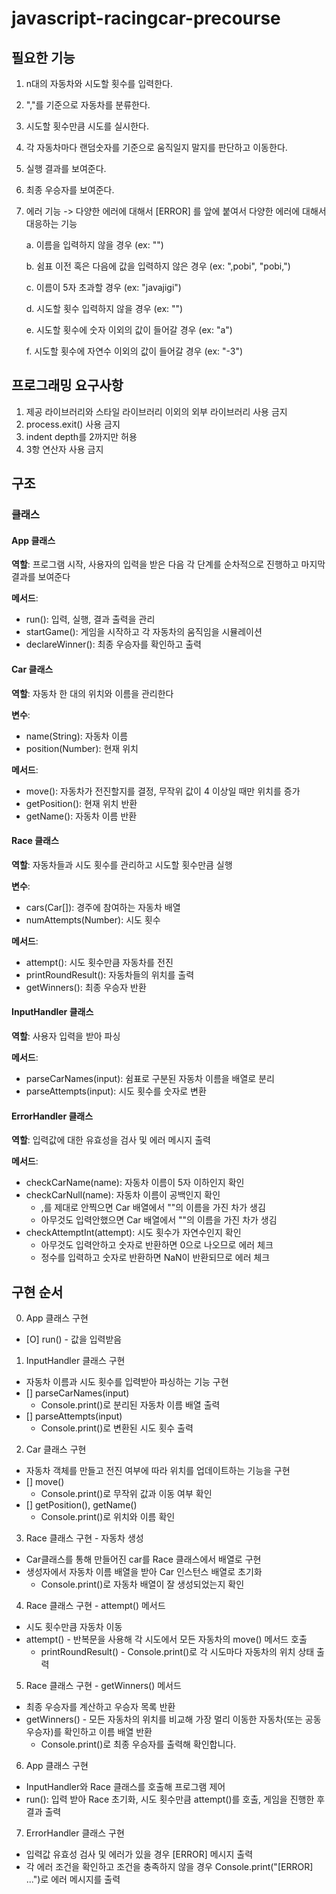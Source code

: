# javascript-racingcar-precourse

## 필요한 기능

1. n대의 자동차와 시도할 횟수를 입력한다.
2. ","를 기준으로 자동차를 분류한다.
3. 시도할 횟수만큼 시도를 실시한다.
4. 각 자동차마다 랜덤숫자를 기준으로 움직일지 말지를 판단하고 이동한다.
5. 실행 결과를 보여준다.
6. 최종 우승자를 보여준다.
7. 에러 기능 -> 다양한 에러에 대해서 [ERROR] 를 앞에 붙여서 다양한 에러에 대해서 대응하는 기능

   a. 이름을 입력하지 않을 경우 (ex: "")

   b. 쉼표 이전 혹은 다음에 값을 입력하지 않은 경우 (ex: ",pobi", "pobi,")

   c. 이름이 5자 초과할 경우 (ex: "javajigi")

   d. 시도할 횟수 입력하지 않을 경우 (ex: "")

   e. 시도할 횟수에 숫자 이외의 값이 들어갈 경우 (ex: "a")

   f. 시도할 횟수에 자연수 이외의 값이 들어갈 경우 (ex: "-3")

## 프로그래밍 요구사항

1. 제공 라이브러리와 스타일 라이브러리 이외의 외부 라이브러리 사용 금지
2. process.exit() 사용 금지
3. indent depth를 2까지만 허용
4. 3항 연산자 사용 금지

## 구조

### 클래스

#### App 클래스

**역할**: 프로그램 시작, 사용자의 입력을 받은 다음 각 단계를 순차적으로 진행하고 마지막 결과를 보여준다

**메서드**:

- run(): 입력, 실행, 결과 출력을 관리
- startGame(): 게임을 시작하고 각 자동차의 움직임을 시뮬레이션
- declareWinner(): 최종 우승자를 확인하고 출력

#### Car 클래스

**역할**: 자동차 한 대의 위치와 이름을 관리한다

**변수**:

- name(String): 자동차 이름
- position(Number): 현재 위치

**메서드**:

- move(): 자동차가 전진할지를 결정, 무작위 값이 4 이상일 때만 위치를 증가
- getPosition(): 현재 위치 반환
- getName(): 자동차 이름 반환

#### Race 클래스

**역할**: 자동차들과 시도 횟수를 관리하고 시도할 횟수만큼 실행

**변수**:

- cars(Car[]): 경주에 참여하는 자동차 배열
- numAttempts(Number): 시도 횟수

**메서드**:

- attempt(): 시도 횟수만큼 자동차를 전진
- printRoundResult(): 자동차들의 위치를 출력
- getWinners(): 최종 우승자 반환

#### InputHandler 클래스

**역할**: 사용자 입력을 받아 파싱

**메서드**:

- parseCarNames(input): 쉼표로 구분된 자동차 이름을 배열로 분리
- parseAttempts(input): 시도 횟수를 숫자로 변환

#### ErrorHandler 클래스

**역할**: 입력값에 대한 유효성을 검사 및 에러 메시지 출력

**메서드**:

- checkCarName(name): 자동차 이름이 5자 이하인지 확인
- checkCarNull(name): 자동차 이름이 공백인지 확인
  - ,를 제대로 안찍으면 Car 배열에서 ""의 이름을 가진 차가 생김
  - 아무것도 입력안했으면 Car 배열에서 ""의 이름을 가진 차가 생김
- checkAttemptInt(attempt): 시도 횟수가 자연수인지 확인
  - 아무것도 입력안하고 숫자로 반환하면 0으로 나오므로 에러 체크
  - 정수를 입력하고 숫자로 반환하면 NaN이 반환되므로 에러 체크

## 구현 순서

0. App 클래스 구현

- [O] run() - 값을 입력받음

1. InputHandler 클래스 구현

- 자동차 이름과 시도 횟수를 입력받아 파싱하는 기능 구현
- [] parseCarNames(input)
  - Console.print()로 분리된 자동차 이름 배열 출력
- [] parseAttempts(input)
  - Console.print()로 변환된 시도 횟수 출력

2. Car 클래스 구현

- 자동차 객체를 만들고 전진 여부에 따라 위치를 업데이트하는 기능을 구현
- [] move()
  - Console.print()로 무작위 값과 이동 여부 확인
- [] getPosition(), getName()
  - Console.print()로 위치와 이름 확인

3. Race 클래스 구현 - 자동차 생성

- Car클래스를 통해 만들어진 car를 Race 클래스에서 배열로 구현
- 생성자에서 자동차 이름 배열을 받아 Car 인스턴스 배열로 초기화
  - Console.print()로 자동차 배열이 잘 생성되었는지 확인

4. Race 클래스 구현 - attempt() 메서드

- 시도 횟수만큼 자동차 이동
- attempt() - 반복문을 사용해 각 시도에서 모든 자동차의 move() 메서드 호출
  - printRoundResult() - Console.print()로 각 시도마다 자동차의 위치 상태 출력

5. Race 클래스 구현 - getWinners() 메서드

- 최종 우승자를 계산하고 우승자 목록 반환
- getWinners() - 모든 자동차의 위치를 비교해 가장 멀리 이동한 자동차(또는 공동 우승자)를 확인하고 이름 배열 반환
  - Console.print()로 최종 우승자를 출력해 확인합니다.

6. App 클래스 구현

- InputHandler와 Race 클래스를 호출해 프로그램 제어
- run(): 입력 받아 Race 초기화, 시도 횟수만큼 attempt()를 호출, 게임을 진행한 후 결과 출력

7. ErrorHandler 클래스 구현

- 입력값 유효성 검사 및 에러가 있을 경우 [ERROR] 메시지 출력
- 각 에러 조건을 확인하고 조건을 충족하지 않을 경우 Console.print("[ERROR] ...")로 에러 메시지를 출력
